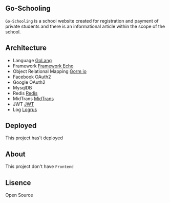 ## Go-Schooling

`Go-Schooling` is a school website created for registration and payment of private students and there is an informational article within the scope of the school.

## Architecture

- Language [GoLang](https://golang.org/)
- Framework [Framework Echo](https://echo.labstack.com/)
- Object Relational Mapping [Gorm io](https://gorm.io/docs/index.html)
- Facebook OAuth2
- Google OAuth2
- MysqlDB
- Redis [Redis](https://app.redislabs.com)
- MidTrans [MidTrans](https://midtrans.com/)
- JWT [JWT](https://github.com/dgrijalva/jwt-go)
- Log [Logrus](https://github.com/sirupsen/logrus)

## Deployed

This project has't deployed

## About

This project don't have `Frontend`

## Lisence

Open Source
